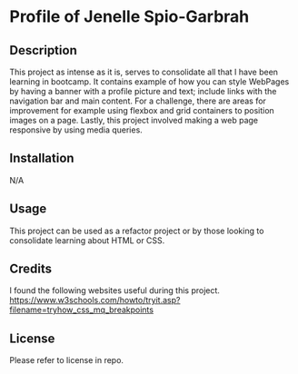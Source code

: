 # Profile of Jenelle Spio-Garbrah

## Description
This project as intense as it is, serves to consolidate all that I have been learning in bootcamp. It contains example of how you can style WebPages by having a banner with a profile picture and text; include links with the navigation bar and main content. For a challenge, there are areas for improvement for example using flexbox and grid containers to position images on a page. Lastly, this project involved making a web page responsive by using media queries.

## Installation

N/A
## Usage

This project can be used as a refactor project or by those looking to consolidate learning about HTML or CSS.
## Credits
I found the following websites useful during this project.
https://www.w3schools.com/howto/tryit.asp?filename=tryhow_css_mq_breakpoints

## License
Please refer to license in repo.

